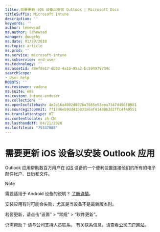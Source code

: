 ```yaml
---
title: 需要更新 iOS 设备以安装 Outlook | Microsoft Docs
titleSuffix: Microsoft Intune
description: ''
keywords: ''
author: lenewsad
ms.author: lanewsad
manager: dougeby
ms.date: 01/29/2018
ms.topic: article
ms.prod: ''
ms.service: microsoft-intune
ms.subservice: end-user
ms.technology: ''
ms.assetid: 48ef8e17-db03-4a1b-95a2-bc594979734c
searchScope:
- User help
ROBOTS: ''
ms.reviewer: vadona
ms.suite: ems
ms.custom: intune-enduser
ms.collection: ''
ms.openlocfilehash: 4e2c16a4002d807ba7665e53eea7347d498f8981
ms.sourcegitcommit: 7f17d6eb9dd41b031a6af4148863d2ffc4f49551
ms.translationtype: HT
ms.contentlocale: zh-CN
ms.lasthandoff: 04/21/2020
ms.locfileid: "79347088"
---
```

# <a name="you-need-to-update-your-ios-device-to-install-the-outlook-app"></a>需要更新 iOS 设备以安装 Outlook 应用

Outlook 应用帮助数百万用户在 [iOS](https://itunes.apple.com/app/microsoft-outlook-email-calendar/id951937596) 设备的一个便利位置连接他们的所有的电子邮件帐户、日历和文件。

>[!NOTE]
> 需要适用于 Android 设备的说明？ [了解详情](update-device-outlook-android.md)。

安装应用有时可能会失败，尤其是当设备不是最新版本时。 

若要更新，请点击“设置” > “常规” > “软件更新”。

仍需帮助？ 请与公司支持人员联系。 有关联系信息，请查看[公司门户网站](https://go.microsoft.com/fwlink/?linkid=2010980)。
